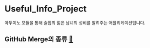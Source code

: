 # Useful_Info_Project
아두이노 모듈을 통해 술집의 젊은 남녀의 성비를 알려주는 어플리케이션입니다. 

## GitHub Merge의 종류 [🔗](https://im-developer.tistory.com/182)
